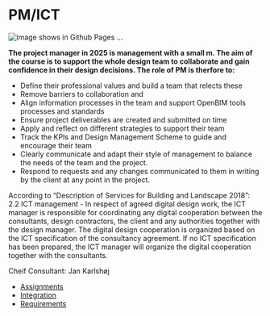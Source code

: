 # PM/ICT
![image shows in Github Pages ...](/41936/img/PMICT.jpg)

**The project manager in 2025 is management with a small m. The aim of the course is to support the whole design team to collaborate and gain confidence in their design decisions. The role of PM is therfore to:**
* Define their professional values and build a team that relects these
* Remove barriers to collaboration and
* Align information processes in the team and support OpenBIM tools processes and standards
* Ensure project deliverables are created and submitted on time
* Apply and reflect on different strategies to support their team
* Track the KPIs and Design Management Scheme to guide and encourage their team
* Clearly communicate and adapt their style of management to balance the needs of the team and the project.
* Respond to requests and any changes communicated to them in writing by the client at any point in the project.

According to “Description of Services for Building and Landscape 2018”: 2.2 ICT management -  In respect of agreed digital design work, the ICT manager is responsible for coordinating any digital cooperation between the consultants, design contractors, the client and any authorities together with the design manager. The digital design cooperation is organized based on the ICT specification of the consultancy agreement. If no ICT specification has been prepared, the ICT manager will organize the digital cooperation together with the consultants.

Cheif Consultant: Jan Karlshøj


* [Assignments](/41936/Roles/PM-ICT/Assignments)
* [Integration](/41936/Roles/PM-ICT/Integration)
* [Requirements](/41936/Roles/PM-ICT/Reqs)
